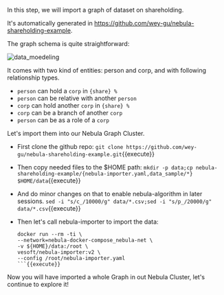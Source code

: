 In this step, we will import a graph of dataset on shareholding.

It's automatically generated in https://github.com/wey-gu/nebula-shareholding-example.

The graph schema is quite straightforward:

![data_moedeling](https://github.com/wey-gu/nebula-shareholding-example/raw/main/images/modeling.png)

It comes with two kind of entities: person and corp, and with following relationship types.

- `person` can hold a `corp` in `{share} %`
- `person` can be relative with another `person`
- `corp` can hold another `corp` in `{share} %`
- `corp` can be a branch of another `corp`
- `person` can be as a role of a `corp`

Let's import them into our Nebula Graph Cluster.

- First clone the github repo: `git clone https://github.com/wey-gu/nebula-shareholding-example.git`{{execute}} 
- Then copy needed files to the $HOME path: `mkdir -p data;cp nebula-shareholding-example/{nebula-importer.yaml,data_sample/*} $HOME/data`{{execute}}
- And do minor changes on that to enable nebula-algorithm in later sessions. `sed -i "s/c_/10000/g" data/*.csv;sed -i "s/p_/20000/g" data/*.csv`{{execute}}
- Then let's call nebula-importer to import the data:

  ```
  docker run --rm -ti \
  --network=nebula-docker-compose_nebula-net \
  -v ${HOME}/data:/root \
  vesoft/nebula-importer:v2 \
  --config /root/nebula-importer.yaml
  ```{{execute}}

Now you will have imported a whole Graph in out Nebula Cluster, let's continue to explore it!
